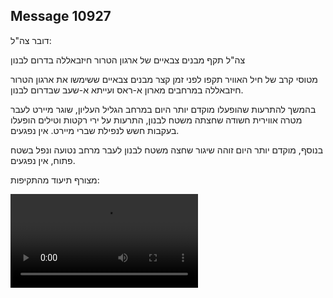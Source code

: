## Message 10927

דובר צה"ל:

צה"ל תקף מבנים צבאיים של ארגון הטרור חיזבאללה בדרום לבנון

מטוסי קרב של חיל האוויר תקפו לפני זמן קצר מבנים צבאיים ששימשו את ארגון הטרור חיזבאללה במרחבים מארון א-ראס ועייתא א-שעב שבדרום לבנון.

בהמשך להתרעות שהופעלו מוקדם יותר היום במרחב הגליל העליון, שוגר מיירט לעבר מטרה אווירית חשודה שחצתה משטח לבנון, התרעות על ירי רקטות וטילים הופעלו בעקבות חשש לנפילת שברי מיירט. אין נפגעים.

בנוסף, מוקדם יותר היום זוהה שיגור שחצה משטח לבנון לעבר מרחב נטועה ונפל בשטח פתוח, אין נפגעים.

מצורף תיעוד מהתקיפות:

![Video](10927/10927_media.mp4)
